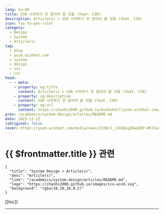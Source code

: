 ```yaml
---
lang: ko-KR
title: SSR 시작하기 전 알아야 할 것들 (feat. CSR)
description: Article(s) > SSR 시작하기 전 알아야 할 것들 (feat. CSR)
icon: fas fa-pen-ruler
category: 
  - Design
  - System
  - Article(s)
tag: 
  - blog
  - yozm.wishket.com
  - system
  - design
  - ssr
  - csr
head:
  - - meta:
    - property: og:title
      content: Article(s) > SSR 시작하기 전 알아야 할 것들 (feat. CSR)
    - property: og:description
      content: SSR 시작하기 전 알아야 할 것들 (feat. CSR)
    - property: og:url
      content: https://chanhi2000.github.io/bookshelf/yozm.wishket.com/2330.html
prev: /academics/system-design/articles/README.md
date: 2023-11-22
isOriginal: false
cover: https://yozm.wishket.com/media/news/2330/1_jJkEQpgZ8waQ5P-W5lhxuQ.jpg
---
```


# {{ $frontmatter.title }} 관련

```component VPCard
{
  "title": "System Design > Article(s)",
  "desc": "Article(s)",
  "link": "/academics/system-design/articles/README.md",
  "logo": "https://chanhi2000.github.io/images/ico-wind.svg",
  "background": "rgba(10,10,10,0.2)"
}
```

[[toc]]

---

<SiteInfo
  name="SSR 시작하기 전 알아야 할 것들 (feat. CSR) | 요즘IT"
  desc="최근 Nuxt 프레임워크를 사용하는 프로젝트를 진행했는데, 그동안 Vue 개발에 익숙해진 나머지 브라우저 리소스가 당연히 존재할 거라 가정하는 실수를 범했다. 그리고 이 일을 계기로, SSR에서 DOM 생성 직전에 이루어지는 Hydration의 중요성을 깨닫게 되었다. 이번 글에서는 ‘SSR에서 브라우저 API를 사용할 때 Hydration을 고려해야 한다’는 기본적이면서도 중요한 사실을 이야기해 보고자 한다."
  url="https://yozm.wishket.com/magazine/detail/2330/"
  logo="https://yozm.wishket.com/static/renewal/img/global/gnb_yozmit.svg"
  preview="https://yozm.wishket.com/media/news/2330/1_jJkEQpgZ8waQ5P-W5lhxuQ.jpg"/>

<!-- TODO: 작성 -->

